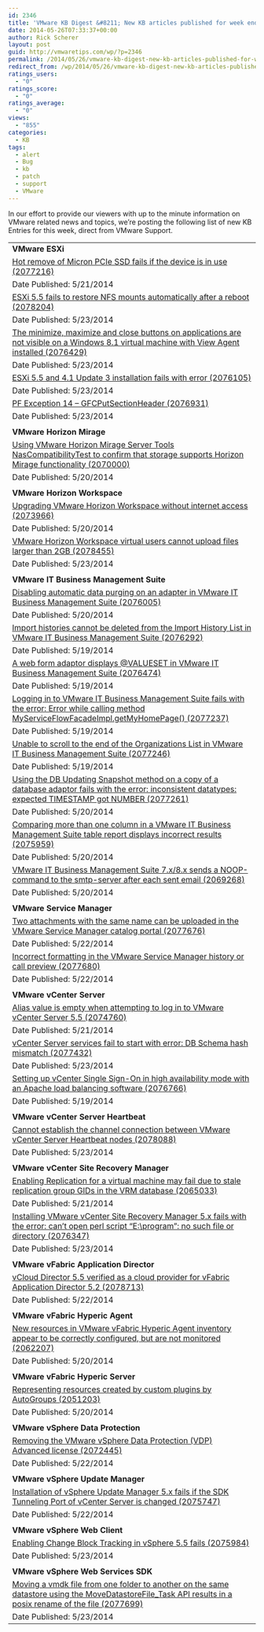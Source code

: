 ```yaml
---
id: 2346
title: 'VMware KB Digest &#8211; New KB articles published for week ending 5/24/14'
date: 2014-05-26T07:33:37+00:00
author: Rick Scherer
layout: post
guid: http://vmwaretips.com/wp/?p=2346
permalink: /2014/05/26/vmware-kb-digest-new-kb-articles-published-for-week-ending-52414/
redirect_from: /wp/2014/05/26/vmware-kb-digest-new-kb-articles-published-for-week-ending-52414/
ratings_users:
  - "0"
ratings_score:
  - "0"
ratings_average:
  - "0"
views:
  - "855"
categories:
  - KB
tags:
  - alert
  - Bug
  - kb
  - patch
  - support
  - VMware
---
```

In our effort to provide our viewers with up to the minute information on VMware related news and topics, we&#8217;re posting the following list of new KB Entries for this week, direct from VMware Support.

<!--more-->

<table border="0" cellspacing="0" cellpadding="0">
  <tr>
    <td valign="top" width="727">
      <strong>VMware ESXi</strong>
    </td>
  </tr>
  
  <tr>
    <td valign="top" width="727">
      <a href="http://bit.ly/1olSn4U">Hot remove of Micron PCIe SSD fails if the device is in use (2077216)</a>
    </td>
  </tr>
  
  <tr>
    <td valign="top" width="727">
      Date Published: 5/21/2014
    </td>
  </tr>
  
  <tr>
    <td valign="top" width="727">
      <a href="http://bit.ly/1oA2P6x">ESXi 5.5 fails to restore NFS mounts automatically after a reboot (2078204)</a>
    </td>
  </tr>
  
  <tr>
    <td valign="top" width="727">
      Date Published: 5/23/2014
    </td>
  </tr>
  
  <tr>
    <td valign="top" width="727">
      <a href="http://bit.ly/1olSn4V">The minimize, maximize and close buttons on applications are not visible on a Windows 8.1 virtual machine with View Agent installed (2076429)</a>
    </td>
  </tr>
  
  <tr>
    <td valign="top" width="727">
      Date Published: 5/23/2014
    </td>
  </tr>
  
  <tr>
    <td valign="top" width="727">
      <a href="http://bit.ly/1oA2QHG">ESXi 5.5 and 4.1 Update 3 installation fails with error (2076105)</a>
    </td>
  </tr>
  
  <tr>
    <td valign="top" width="727">
      Date Published: 5/23/2014
    </td>
  </tr>
  
  <tr>
    <td valign="top" width="727">
      <a href="http://bit.ly/1oA2QHH">PF Exception 14 – GFCPutSectionHeader (2076931)</a>
    </td>
  </tr>
  
  <tr>
    <td valign="top" width="727">
      Date Published: 5/23/2014
    </td>
  </tr>
  
  <tr>
    <td valign="top" width="727">
    </td>
  </tr>
  
  <tr>
    <td valign="top" width="727">
      <strong>VMware Horizon Mirage</strong>
    </td>
  </tr>
  
  <tr>
    <td valign="top" width="727">
      <a href="http://bit.ly/1oA2P6A">Using VMware Horizon Mirage Server Tools NasCompatibilityTest to confirm that storage supports Horizon Mirage functionality (2070000)</a>
    </td>
  </tr>
  
  <tr>
    <td valign="top" width="727">
      Date Published: 5/20/2014
    </td>
  </tr>
  
  <tr>
    <td valign="top" width="727">
    </td>
  </tr>
  
  <tr>
    <td valign="top" width="727">
      <strong>VMware Horizon Workspace</strong>
    </td>
  </tr>
  
  <tr>
    <td valign="top" width="727">
      <a href="http://bit.ly/1oA2QHI">Upgrading VMware Horizon Workspace without internet access (2073966)</a>
    </td>
  </tr>
  
  <tr>
    <td valign="top" width="727">
      Date Published: 5/20/2014
    </td>
  </tr>
  
  <tr>
    <td valign="top" width="727">
      <a href="http://bit.ly/1olSkWP">VMware Horizon Workspace virtual users cannot upload files larger than 2GB (2078455)</a>
    </td>
  </tr>
  
  <tr>
    <td valign="top" width="727">
      Date Published: 5/23/2014
    </td>
  </tr>
  
  <tr>
    <td valign="top" width="727">
    </td>
  </tr>
  
  <tr>
    <td valign="top" width="727">
      <strong>VMware IT Business Management Suite</strong>
    </td>
  </tr>
  
  <tr>
    <td valign="top" width="727">
      <a href="http://bit.ly/1oA2QHL">Disabling automatic data purging on an adapter in VMware IT Business Management Suite (2076005)</a>
    </td>
  </tr>
  
  <tr>
    <td valign="top" width="727">
      Date Published: 5/20/2014
    </td>
  </tr>
  
  <tr>
    <td valign="top" width="727">
      <a href="http://bit.ly/1olSn4Z">Import histories cannot be deleted from the Import History List in VMware IT Business Management Suite (2076292)</a>
    </td>
  </tr>
  
  <tr>
    <td valign="top" width="727">
      Date Published: 5/19/2014
    </td>
  </tr>
  
  <tr>
    <td valign="top" width="727">
      <a href="http://bit.ly/1oA2QY0">A web form adaptor displays @VALUESET in VMware IT Business Management Suite (2076474)</a>
    </td>
  </tr>
  
  <tr>
    <td valign="top" width="727">
      Date Published: 5/19/2014
    </td>
  </tr>
  
  <tr>
    <td valign="top" width="727">
      <a href="http://bit.ly/1olSn50">Logging in to VMware IT Business Management Suite fails with the error: Error while calling method MyServiceFlowFacadeImpl.getMyHomePage() (2077237)</a>
    </td>
  </tr>
  
  <tr>
    <td valign="top" width="727">
      Date Published: 5/19/2014
    </td>
  </tr>
  
  <tr>
    <td valign="top" width="727">
      <a href="http://bit.ly/1oA2P6D">Unable to scroll to the end of the Organizations List in VMware IT Business Management Suite (2077246)</a>
    </td>
  </tr>
  
  <tr>
    <td valign="top" width="727">
      Date Published: 5/19/2014
    </td>
  </tr>
  
  <tr>
    <td valign="top" width="727">
      <a href="http://bit.ly/1olSkWS">Using the DB Updating Snapshot method on a copy of a database adaptor fails with the error: inconsistent datatypes: expected TIMESTAMP got NUMBER (2077261)</a>
    </td>
  </tr>
  
  <tr>
    <td valign="top" width="727">
      Date Published: 5/20/2014
    </td>
  </tr>
  
  <tr>
    <td valign="top" width="727">
      <a href="http://bit.ly/1oA2QY3">Comparing more than one column in a VMware IT Business Management Suite table report displays incorrect results (2075959)</a>
    </td>
  </tr>
  
  <tr>
    <td valign="top" width="727">
      Date Published: 5/20/2014
    </td>
  </tr>
  
  <tr>
    <td valign="top" width="727">
      <a href="http://bit.ly/1olSn57">VMware IT Business Management Suite 7.x/8.x sends a NOOP-command to the smtp-server after each sent email (2069268)</a>
    </td>
  </tr>
  
  <tr>
    <td valign="top" width="727">
      Date Published: 5/20/2014
    </td>
  </tr>
  
  <tr>
    <td valign="top" width="727">
    </td>
  </tr>
  
  <tr>
    <td valign="top" width="727">
      <strong>VMware Service Manager </strong>
    </td>
  </tr>
  
  <tr>
    <td valign="top" width="727">
      <a href="http://bit.ly/1olSkWV">Two attachments with the same name can be uploaded in the VMware Service Manager catalog portal (2077676)</a>
    </td>
  </tr>
  
  <tr>
    <td valign="top" width="727">
      Date Published: 5/22/2014
    </td>
  </tr>
  
  <tr>
    <td valign="top" width="727">
      <a href="http://bit.ly/1oA2P6E">Incorrect formatting in the VMware Service Manager history or call preview (2077680)</a>
    </td>
  </tr>
  
  <tr>
    <td valign="top" width="727">
      Date Published: 5/22/2014
    </td>
  </tr>
  
  <tr>
    <td valign="top" width="727">
    </td>
  </tr>
  
  <tr>
    <td valign="top" width="727">
      <strong>VMware vCenter Server</strong>
    </td>
  </tr>
  
  <tr>
    <td valign="top" width="727">
      <a href="http://bit.ly/1olSkWW">Alias value is empty when attempting to log in to VMware vCenter Server 5.5 (2074760)</a>
    </td>
  </tr>
  
  <tr>
    <td valign="top" width="727">
      Date Published: 5/21/2014
    </td>
  </tr>
  
  <tr>
    <td valign="top" width="727">
      <a href="http://bit.ly/1oA2QY8">vCenter Server services fail to start with error: DB Schema hash mismatch (2077432)</a>
    </td>
  </tr>
  
  <tr>
    <td valign="top" width="727">
      Date Published: 5/23/2014
    </td>
  </tr>
  
  <tr>
    <td valign="top" width="727">
      <a href="http://bit.ly/1oA2P6G">Setting up vCenter Single Sign-On in high availability mode with an Apache load balancing software (2076766)</a>
    </td>
  </tr>
  
  <tr>
    <td valign="top" width="727">
      Date Published: 5/19/2014
    </td>
  </tr>
  
  <tr>
    <td valign="top" width="727">
    </td>
  </tr>
  
  <tr>
    <td valign="top" width="727">
      <strong>VMware vCenter Server Heartbeat</strong>
    </td>
  </tr>
  
  <tr>
    <td valign="top" width="727">
      <a href="http://bit.ly/1oA2P6H">Cannot establish the channel connection between VMware vCenter Server Heartbeat nodes (2078088)</a>
    </td>
  </tr>
  
  <tr>
    <td valign="top" width="727">
      Date Published: 5/23/2014
    </td>
  </tr>
  
  <tr>
    <td valign="top" width="727">
    </td>
  </tr>
  
  <tr>
    <td valign="top" width="727">
      <strong>VMware vCenter Site Recovery Manager</strong>
    </td>
  </tr>
  
  <tr>
    <td valign="top" width="727">
      <a href="http://bit.ly/1olSnlr">Enabling Replication for a virtual machine may fail due to stale replication group GIDs in the VRM database (2065033)</a>
    </td>
  </tr>
  
  <tr>
    <td valign="top" width="727">
      Date Published: 5/21/2014
    </td>
  </tr>
  
  <tr>
    <td valign="top" width="727">
      <a href="http://bit.ly/1oA2PmV">Installing VMware vCenter Site Recovery Manager 5.x fails with the error: can’t open perl script “E:\program”: no such file or directory (2076347)</a>
    </td>
  </tr>
  
  <tr>
    <td valign="top" width="727">
      Date Published: 5/23/2014
    </td>
  </tr>
  
  <tr>
    <td valign="top" width="727">
    </td>
  </tr>
  
  <tr>
    <td valign="top" width="727">
      <strong>VMware vFabric Application Director </strong>
    </td>
  </tr>
  
  <tr>
    <td valign="top" width="727">
      <a href="http://bit.ly/1olSkX1">vCloud Director 5.5 verified as a cloud provider for vFabric Application Director 5.2 (2078713)</a>
    </td>
  </tr>
  
  <tr>
    <td valign="top" width="727">
      Date Published: 5/22/2014
    </td>
  </tr>
  
  <tr>
    <td valign="top" width="727">
    </td>
  </tr>
  
  <tr>
    <td valign="top" width="727">
      <strong>VMware vFabric Hyperic Agent </strong>
    </td>
  </tr>
  
  <tr>
    <td valign="top" width="727">
      <a href="http://bit.ly/1oA2PmX">New resources in VMware vFabric Hyperic Agent inventory appear to be correctly configured, but are not monitored (2062207)</a>
    </td>
  </tr>
  
  <tr>
    <td valign="top" width="727">
      Date Published: 5/20/2014
    </td>
  </tr>
  
  <tr>
    <td valign="top" width="727">
    </td>
  </tr>
  
  <tr>
    <td valign="top" width="727">
      <strong>VMware vFabric Hyperic Server</strong>
    </td>
  </tr>
  
  <tr>
    <td valign="top" width="727">
      <a href="http://bit.ly/1olSnlu">Representing resources created by custom plugins by AutoGroups (2051203)</a>
    </td>
  </tr>
  
  <tr>
    <td valign="top" width="727">
      Date Published: 5/20/2014
    </td>
  </tr>
  
  <tr>
    <td valign="top" width="727">
    </td>
  </tr>
  
  <tr>
    <td valign="top" width="727">
      <strong>VMware vSphere Data Protection </strong>
    </td>
  </tr>
  
  <tr>
    <td valign="top" width="727">
      <a href="http://bit.ly/1oA2QYh">Removing the VMware vSphere Data Protection (VDP) Advanced license (2072445)</a>
    </td>
  </tr>
  
  <tr>
    <td valign="top" width="727">
      Date Published: 5/22/2014
    </td>
  </tr>
  
  <tr>
    <td valign="top" width="727">
    </td>
  </tr>
  
  <tr>
    <td valign="top" width="727">
      <strong>VMware vSphere Update Manager </strong>
    </td>
  </tr>
  
  <tr>
    <td valign="top" width="727">
      <a href="http://bit.ly/1olSnlz">Installation of vSphere Update Manager 5.x fails if the SDK Tunneling Port of vCenter Server is changed (2075747)</a>
    </td>
  </tr>
  
  <tr>
    <td valign="top" width="727">
      Date Published: 5/22/2014
    </td>
  </tr>
  
  <tr>
    <td valign="top" width="727">
    </td>
  </tr>
  
  <tr>
    <td valign="top" width="727">
      <strong>VMware vSphere Web Client</strong>
    </td>
  </tr>
  
  <tr>
    <td valign="top" width="727">
      <a href="http://bit.ly/1oA2PmY">Enabling Change Block Tracking in vSphere 5.5 fails (2075984)</a>
    </td>
  </tr>
  
  <tr>
    <td valign="top" width="727">
      Date Published: 5/23/2014
    </td>
  </tr>
  
  <tr>
    <td valign="top" width="727">
    </td>
  </tr>
  
  <tr>
    <td valign="top" width="727">
      <strong>VMware vSphere Web Services SDK </strong>
    </td>
  </tr>
  
  <tr>
    <td valign="top" width="727">
      <a href="http://bit.ly/1olSnlE">Moving a vmdk file from one folder to another on the same datastore using the MoveDatastoreFile_Task API results in a posix rename of the file (2077699)</a>
    </td>
  </tr>
  
  <tr>
    <td valign="top" width="727">
      Date Published: 5/23/2014
    </td>
  </tr>
</table>

<div class="feedflare">
</div>